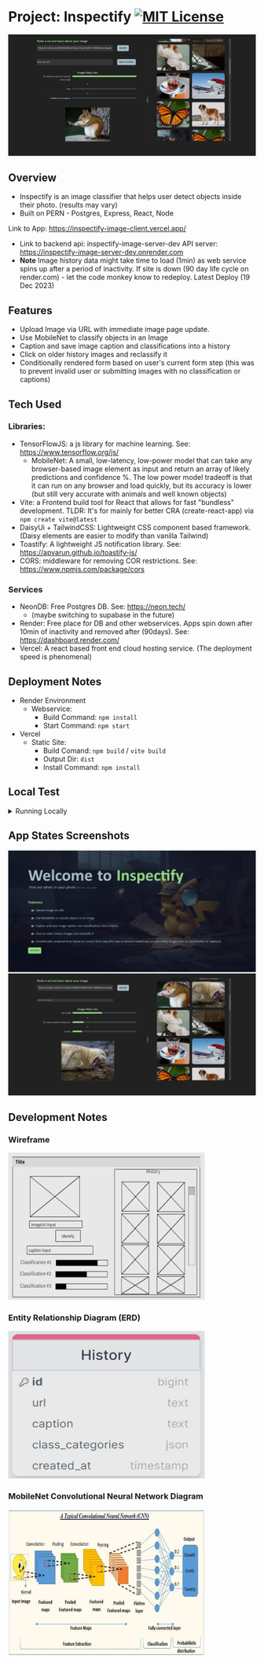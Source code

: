 # Project: Inspectify [![MIT License](https://img.shields.io/badge/License-MIT-green.svg)](https://choosealicense.com/licenses/mit/)
![App Screenshot](https://github.com/thiem-dev/inspectify-image/blob/dev/readMeAssets/inspectify-mainv1.jpg)

## Overview 
- Inspectify is an image classifier that helps user detect objects inside their photo. (results may vary)
- Built on PERN - Postgres, Express, React, Node 

Link to App: https://inspectify-image-client.vercel.app/ 

- Link to backend api: inspectify-image-server-dev API server: https://inspectify-image-server-dev.onrender.com
- **Note** Image history data might take time to load (1min) as web service spins up after a period of inactivity. If site is down (90 day life cycle on render.com) - let the code monkey know to redeploy. Latest Deploy (19 Dec 2023)



## Features
- Upload Image via URL with immediate image page update. 
- Use MobileNet to classify objects in an Image
- Caption and save image caption and classifications into a history
- Click on older history images and reclassify it
- Conditionally rendered form based on user's current form step (this was to prevent invalid user or submitting images with no classification or captions)



## Tech Used

### Libraries:

- TensorFlowJS: a js library for machine learning. See: https://www.tensorflow.org/js/
    - MobileNet: A small, low-latency, low-power model that can take any browser-based image element as input and return an array of likely predictions and confidence %. The low power model tradeoff is that it can run on any browser and load quickly, but its accuracy is lower (but still very accurate with animals and well known objects)
- Vite: a Frontend build tool for React that allows for fast "bundless" development. TLDR: It's for mainly for better CRA (create-react-app) via `npm create vite@latest`
- DaisyUi + TailwindCSS:  Lightweight CSS component based framework. (Daisy elements are easier to modify than vanilla Tailwind)
- Toastify: A lightweight JS notification library. See: https://apvarun.github.io/toastify-js/
- CORS: middleware for removing COR restrictions. See: https://www.npmjs.com/package/cors

### Services
- NeonDB: Free Postgres DB. See: https://neon.tech/
    - (maybe switching to supabase in the future)
- Render: Free place for DB and other webservices. Apps spin down after 10min of inactivity and removed after (90days). See: https://dashboard.render.com/
- Vercel: A react based front end cloud hosting service. (The deployment speed is phenomenal)


## Deployment Notes 
- Render Environment
    - Webservice:
        - Build Command: `npm install`
        - Start Command: `npm start`
- Vercel
    - Static Site:
        - Build Comand: `npm build` / `vite build`
        - Output Dir: `dist`
        - Install Command: `npm install`


## Local Test
<details>
  <summary>Running Locally</summary>

- Clone repo
- App is split into client and server side.
- Setup local postgres db and use migrationSeed.sql files and plug in `.env` variables
    - See .env.template for variables
    - Or import sampleData into history state

### Server Side
- `cd server`
- `npm install`
- `npm run dev-server`



### Client Side
- `cd client`
- `npm install`
- `npm run dev`

</details>


## App States Screenshots
![App Screenshot](https://github.com/thiem-dev/inspectify-image/blob/dev/readMeAssets/inspectify-herov1.jpg)
![App Screenshot](https://github.com/thiem-dev/inspectify-image/blob/dev/readMeAssets/inspectify-mainBv1.jpg)


## Development Notes

<h3>Wireframe</h3>
<img src="https://github.com/thiem-dev/inspectify-image/blob/dev/readMeAssets/inspectify-wireframev1.jpg" alt="Wireframe" width="400" height="300">


<h3>Entity Relationship Diagram (ERD)</h3>
<img src="https://github.com/thiem-dev/inspectify-image/blob/dev/readMeAssets/inspectify-ERDv2.jpg" alt="ERD" width="400" height="300">


<h3>MobileNet Convolutional Neural Network Diagram</h3>
<img src="https://github.com/thiem-dev/inspectify-image/blob/dev/readMeAssets/MobileNet-basicCNN.jpg" alt="MobileNet CNN Diagram" width="400" height="300">

